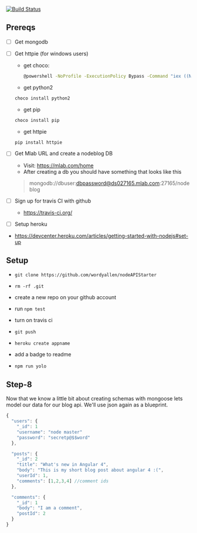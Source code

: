[![Build Status](https://travis-ci.org/leobeltran/nodeAPI.svg?branch=master)](https://travis-ci.org/leobeltran/nodeAPI)

## Prereqs
- [ ] Get mongodb
-  [ ] Get httpie (for windows users)

  - get choco:
    ```sh
    @powershell -NoProfile -ExecutionPolicy Bypass -Command "iex ((New-Object System.Net.WebClient).DownloadString('https://chocolatey.org/install.ps1'))" && SET "PATH=%PATH%;%ALLUSERSPROFILE%\chocolatey\bin"
    ```
  - get python2
  ```sh
  choco install python2
  ```
  - get pip
  ```sh
  choco install pip
  ```
  - get httpie
  ```sh
  pip install httpie
  ```

-  [ ] Get Mlab URL and create a nodeblog DB
  - Visit: https://mlab.com/home
  - After creating a db you should have something that looks like this
  >mongodb://dbuser:dbpassword@ds027165.mlab.com:27165/nodeblog

- [ ] Sign up for travis CI with github
  - https://travis-ci.org/


- [ ] Setup heroku
 - https://devcenter.heroku.com/articles/getting-started-with-nodejs#set-up


## Setup
- `git clone https://github.com/wordyallen/nodeAPIStarter`

- `rm -rf .git`
-  create a new repo on your github account
- run `npm test`
- turn on travis ci
- `git push`
- `heroku create appname`
-  add a badge to readme
- `npm run yolo`


## Step-8
Now that we know a little bit about creating schemas with mongoose lets model our data for our blog api. We'll use json again as a blueprint.

```js
{
  "users": {
    "_id": 1
    "username": "node master"
    "password": "secretp@$$word"
  },

  "posts": {
    "_id": 2
    "title": "What's new in Angular 4",
    "body": "This is my short blog post about angular 4 :(",
    "userId": 1,
    "comments": [1,2,3,4] //comment ids
  },

  "comments": {
    "_id": 1
    "body": "I am a comment",
    "postId": 2
  }
}

```

